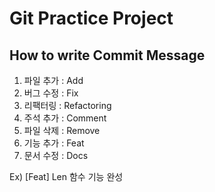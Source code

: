 # Git Practice Project

## How to write Commit Message

1. 파일 추가 : Add
2. 버그 수정 : Fix
3. 리팩터링 : Refactoring
4. 주석 추가 : Comment
5. 파일 삭제 : Remove
6. 기능 추가 : Feat
7. 문서 수정 : Docs

Ex) [Feat] Len 함수 기능 완성

